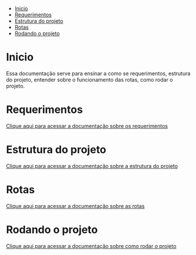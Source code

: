 - [Inicio](#inicio)
- [Requerimentos](#requerimentos)
- [Estrutura do projeto](#estrutura-do-projeto)
- [Rotas](#rotas)
- [Rodando o projeto](#rodando-o-projeto)

# Inicio

Essa documentação serve para ensinar a como se requerimentos, estrutura do projeto,
entender sobre o funcionamento das rotas, como rodar o projeto.

# Requerimentos

[Clique aqui para acessar a documentação sobre os requerimentos](./requirements.md)

# Estrutura do projeto

[Clique aqui para acessar a documentação sobre a estrutura do projeto](./project_structure.md)

# Rotas

[Clique aqui para acessar a documentação sobre as rotas](./routes.md)

# Rodando o projeto

[Clique aqui para acessar a documentação sobre como rodar o projeto](./run.md)